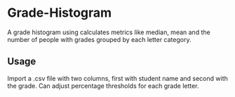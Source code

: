 # Grade-Histogram

A grade histogram using calculates metrics like median, mean and the number of people with grades grouped by each letter category.

## Usage

Import a .csv file with two columns, first with student name and second with the grade. Can adjust percentage thresholds for each grade letter.
